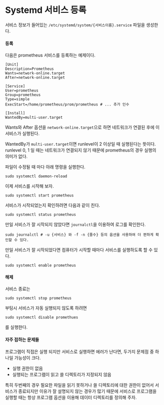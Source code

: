 # Systemd 서비스 등록

서비스 정보가 들어있는 `/etc/systemd/system/{서비스이름}.service` 파일을 생성한다.


#### 등록

다음은 prometheus 서비스를 등록하는 예제이다.

```
[Unit]
Description=Prometheus
Wants=network-online.target
After=network-online.target

[Service]
User=prometheus
Group=prometheus
Type=simple
ExecStart=/home/prometheus/prom/prometheus # ... 추가 인수

[Install]
WantedBy=multi-user.target
```

Wants와 After 옵션을 `network-online.target`으로 하면
네트워크가 연결된 후에 이 서비스가 실행된다.

WantedBy가 `multi-user.target`이면 runlevel이 2 이상일 때 실행된다는 뜻이다.
runlevel 0, 1 일 때는 네트워크가 연결되지 않기 때문에 prometheus의 경우 실행의 의미가 없다.

파일이 수정될 때 마다 아래 명령을 실행한다.

```
sudo systemctl daemon-reload
```

이제 서비스를 시작해 보자.

```
sudo systemctl start prometheus
```

서비스가 시작되었는지 확인하려면 다음과 같이 친다.

```
sudo systemctl status prometheus
```

만일 서비스가 잘 시작되지 않았다면 `journalctl`을 이용하여 로그를 확인한다.

```
sudo journalctl # -u {서비스} 와 -f -n {줄수} 등의 옵션을 사용하여 더 편하게 확인할 수 있다.
```

만일 서비스가 잘 시작되었다면 컴퓨터가 시작할 때마다 서비스를 실행하도록 할 수 있다.

```
sudo systemctl enable prometheus
```


#### 해제

서비스 종료는

```
sudo systemctl stop prometheus
```

부팅시 서비스가 자동 실행되지 않도록 하려면

```
sudo systemctl disable promethues
```

를 실행한다.


#### 자주 접하는 문제들

프로그램이 직접은 실행 되지만 서비스로 실행하면 에러가 난다면,
두가지 문제점 중 하나일 가능성이 크다.

* 실행 권한이 없음
* 실행되는 프로그램이 읽고 쓸 디렉토리가 지정되지 않음

특히 두번째의 경우 필요한 파일을 읽기 못하거나 쓸 디렉토리에 대한 권한이 없어서
서비스가 종료되지만 이유가 잘 설명되지 않는 경우가 많기 때문에
서비스로 프로그램을 실행할 때는 항상 프로그램 옵션을 이용해 데이터 디렉토리를 정의해 주자.
